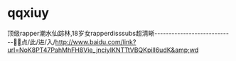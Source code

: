 # qqxiuy
顶级rapper潮水仙踪林,18岁女rapperdisssubs超清晰----------------------------🦛🦛点/此/进/入/http://www.baidu.com/link?url=NoK8PT47PahMhFH8Vie_jnciyIKNTTtVBQKpill6udK&amp;wd
